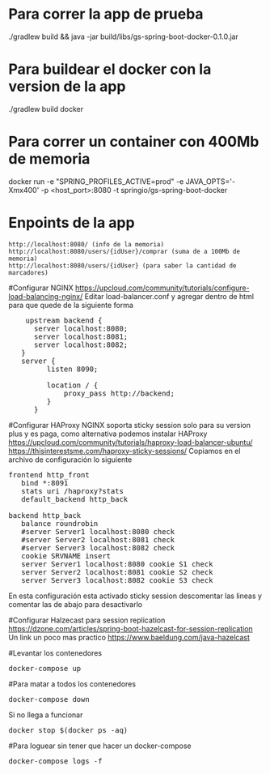 # Para correr la app de prueba
./gradlew build && java -jar build/libs/gs-spring-boot-docker-0.1.0.jar

# Para buildear el docker con la version de la app
./gradlew build docker

# Para correr un container con 400Mb de memoria
docker run -e "SPRING_PROFILES_ACTIVE=prod" -e JAVA_OPTS='-Xmx400' -p <host_port>:8080 -t springio/gs-spring-boot-docker

# Enpoints de la app 
	http://localhost:8080/ (info de la memoria)
	http://localhost:8080/users/{idUser}/comprar (suma de a 100Mb de memoria)
	http://localhost:8080/users/{idUser} (para saber la cantidad de marcadores)

#Configurar NGINX
https://upcloud.com/community/tutorials/configure-load-balancing-nginx/ 
Editar load-balancer.conf y agregar dentro de html para que quede de la siguiente forma
<pre>
    upstream backend {
      server localhost:8080; 
      server localhost:8081;
      server localhost:8082;
   }
   server {
         listen 8090; 
   
         location / {
             proxy_pass http://backend;
         }
      }
</pre>

#Configurar HAProxy
NGINX soporta sticky session solo para su version plus y es paga, como alternativa podemos instalar HAProxy
https://upcloud.com/community/tutorials/haproxy-load-balancer-ubuntu/
https://thisinterestsme.com/haproxy-sticky-sessions/
Copiamos en el archivo de configuración lo siguiente
<pre>
frontend http_front
   bind *:8091
   stats uri /haproxy?stats
   default_backend http_back

backend http_back
   balance roundrobin
   #server Server1 localhost:8080 check
   #server Server2 localhost:8081 check
   #server Server3 localhost:8082 check
   cookie SRVNAME insert
   server Server1 localhost:8080 cookie S1 check
   server Server2 localhost:8081 cookie S2 check
   server Server3 localhost:8082 cookie S3 check 
</pre> 
En esta configuración esta activado sticky session descomentar las lineas y comentar las de abajo para desactivarlo

#Configurar Halzecast para session replication
https://dzone.com/articles/spring-boot-hazelcast-for-session-replication  
Un link un poco mas practico
https://www.baeldung.com/java-hazelcast

#Levantar los contenedores
<pre>
docker-compose up
</pre>

#Para matar a todos los contenedores
<pre>
docker-compose down
</pre>
Si no llega a funcionar
<pre>
docker stop $(docker ps -aq)
</pre>



#Para loguear sin tener que hacer un docker-compose
<pre>
docker-compose logs -f
</pre>
